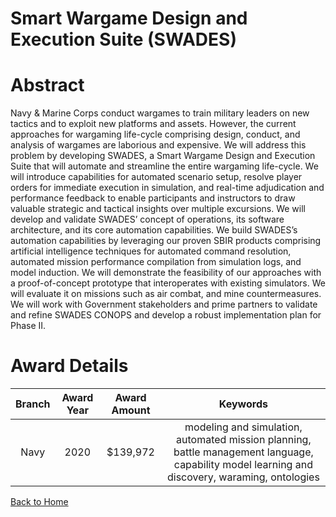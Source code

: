 
Smart Wargame Design and Execution Suite (SWADES)
=================================================

# Abstract


Navy & Marine Corps conduct wargames to train military leaders on new tactics and to exploit new platforms and assets. However, the current approaches for wargaming life-cycle comprising design, conduct, and analysis of wargames are laborious and expensive. We will address this problem by developing SWADES, a Smart Wargame Design and Execution Suite that will automate and streamline the entire wargaming life-cycle. We will introduce capabilities for automated scenario setup, resolve player orders for immediate execution in simulation, and real-time adjudication and performance feedback to enable participants and instructors to draw valuable strategic and tactical insights over multiple excursions. We will develop and validate SWADES’ concept of operations, its software architecture, and its core automation capabilities. We build SWADES’s automation capabilities by leveraging our proven SBIR products comprising artificial intelligence techniques for automated command resolution, automated mission performance compilation from simulation logs, and model induction. We will demonstrate the feasibility of our approaches with a proof-of-concept prototype that interoperates with existing simulators. We will evaluate it on missions such as air combat, and mine countermeasures. We will work with Government stakeholders and prime partners to validate and refine SWADES CONOPS and develop a robust implementation plan for Phase II.  

# Award Details

|Branch|Award Year|Award Amount|Keywords|
| :---: | :---: | :---: | :---: |
|Navy|2020|$139,972|modeling and simulation, automated mission planning, battle management language, capability model learning and discovery, waraming, ontologies|
  
  


[Back to Home](https://github.com/chrischow/dod_sbir_awards/JH/#2038)